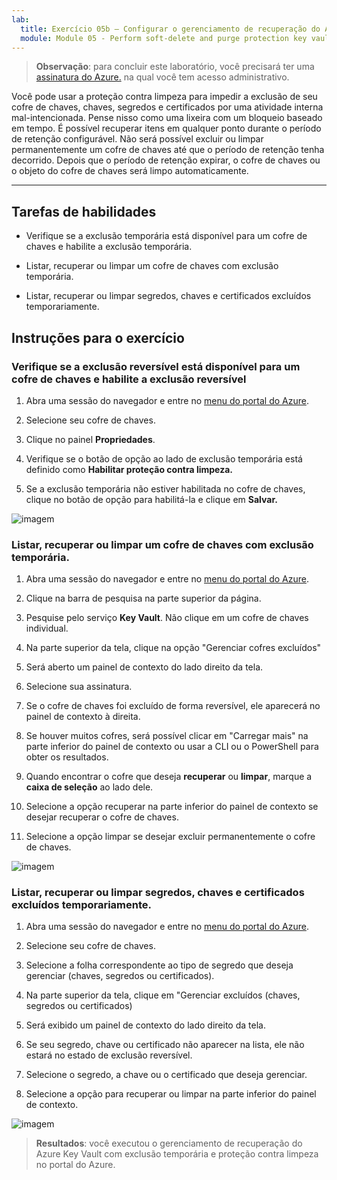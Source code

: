 ```yaml
---
lab:
  title: Exercício 05b – Configurar o gerenciamento de recuperação do Azure Key Vault com exclusão temporária e proteção contra limpeza
  module: Module 05 - Perform soft-delete and purge protection key vault recovery
---
```



>**Observação**: para concluir este laboratório, você precisará ter uma [assinatura do Azure.](https://azure.microsoft.com/en-us/free/?azure-portal=true) na qual você tem acesso administrativo. 


Você pode usar a proteção contra limpeza para impedir a exclusão de seu cofre de chaves, chaves, segredos e certificados por uma atividade interna mal-intencionada. Pense nisso como uma lixeira com um bloqueio baseado em tempo. É possível recuperar itens em qualquer ponto durante o período de retenção configurável. Não será possível excluir ou limpar permanentemente um cofre de chaves até que o período de retenção tenha decorrido. Depois que o período de retenção expirar, o cofre de chaves ou o objeto do cofre de chaves será limpo automaticamente.

---

## Tarefas de habilidades

- Verifique se a exclusão temporária está disponível para um cofre de chaves e habilite a exclusão temporária.

- Listar, recuperar ou limpar um cofre de chaves com exclusão temporária.

- Listar, recuperar ou limpar segredos, chaves e certificados excluídos temporariamente.

## Instruções para o exercício 

### Verifique se a exclusão reversível está disponível para um cofre de chaves e habilite a exclusão reversível

1. Abra uma sessão do navegador e entre no [menu do portal do Azure](https://portal.azure.com/).
   
2. Selecione seu cofre de chaves.

3. Clique no painel **Propriedades**.

4. Verifique se o botão de opção ao lado de exclusão temporária está definido como **Habilitar proteção contra limpeza.**

5. Se a exclusão temporária não estiver habilitada no cofre de chaves, clique no botão de opção para habilitá-la e clique em **Salvar.**

![imagem](https://github.com/MicrosoftLearning/Secure-Azure-services-and-workloads-with-Microsoft-Cloud-Security-Benchmark/assets/91347931/06131a60-7f00-4764-a424-87ea41a78394)


### Listar, recuperar ou limpar um cofre de chaves com exclusão temporária.

1. Abra uma sessão do navegador e entre no [menu do portal do Azure](https://portal.azure.com/).
   
2. Clique na barra de pesquisa na parte superior da página.

3. Pesquise pelo serviço **Key Vault**. Não clique em um cofre de chaves individual.

4. Na parte superior da tela, clique na opção "Gerenciar cofres excluídos"

5. Será aberto um painel de contexto do lado direito da tela.

6. Selecione sua assinatura.

7. Se o cofre de chaves foi excluído de forma reversível, ele aparecerá no painel de contexto à direita.

8. Se houver muitos cofres, será possível clicar em "Carregar mais" na parte inferior do painel de contexto ou usar a CLI ou o PowerShell para obter os resultados.

9. Quando encontrar o cofre que deseja **recuperar** ou **limpar**, marque a **caixa de seleção** ao lado dele.

10. Selecione a opção recuperar na parte inferior do painel de contexto se desejar recuperar o cofre de chaves.

11. Selecione a opção limpar se desejar excluir permanentemente o cofre de chaves.

![imagem](https://github.com/MicrosoftLearning/Secure-Azure-services-and-workloads-with-Microsoft-Cloud-Security-Benchmark/assets/91347931/f41c0673-3832-4d3f-8b05-48e46e6c2282)


### Listar, recuperar ou limpar segredos, chaves e certificados excluídos temporariamente.

1. Abra uma sessão do navegador e entre no [menu do portal do Azure](https://portal.azure.com/).
   
2. Selecione seu cofre de chaves.

3. Selecione a folha correspondente ao tipo de segredo que deseja gerenciar (chaves, segredos ou certificados).

4. Na parte superior da tela, clique em "Gerenciar excluídos (chaves, segredos ou certificados)

5. Será exibido um painel de contexto do lado direito da tela.

6. Se seu segredo, chave ou certificado não aparecer na lista, ele não estará no estado de exclusão reversível.

7. Selecione o segredo, a chave ou o certificado que deseja gerenciar.

8. Selecione a opção para recuperar ou limpar na parte inferior do painel de contexto.

![imagem](https://github.com/MicrosoftLearning/Secure-Azure-services-and-workloads-with-Microsoft-Cloud-Security-Benchmark/assets/91347931/dab95f78-1642-4883-b56f-70e1e5320d45)


  > **Resultados**: você executou o gerenciamento de recuperação do Azure Key Vault com exclusão temporária e proteção contra limpeza no portal do Azure.
